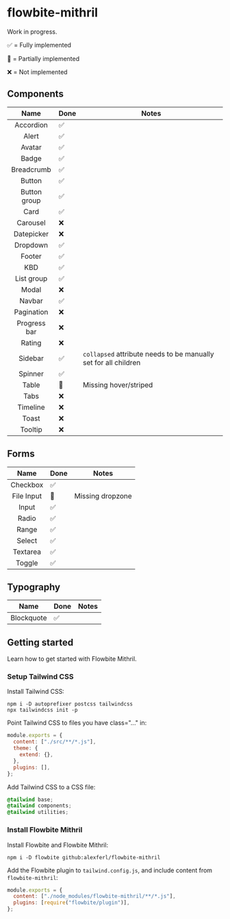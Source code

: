 # flowbite-mithril

Work in progress.

✅ = Fully implemented

🚧 = Partially implemented

❌ = Not implemented

## Components
|     Name     | Done | Notes                 |
|:------------:|------|-----------------------|
|  Accordion   | ✅    |
|    Alert     | ✅    |
|    Avatar    | ✅    |
|    Badge     | ✅    |
|  Breadcrumb  | ✅    |
|    Button    | ✅    |
| Button group | ✅    |
|     Card     | ✅    |
|   Carousel   | ❌    |
|  Datepicker  | ❌    |
|   Dropdown   | ✅    |
|    Footer    | ✅    |
|     KBD      | ✅    |
|  List group  | ✅    |
|    Modal     | ❌    |
|    Navbar    | ✅    |
|  Pagination  | ❌    |
| Progress bar | ❌    |
|    Rating    | ❌    |
|   Sidebar    | ✅    | `collapsed` attribute needs to be manually set for all children |
|   Spinner    | ✅    |
|    Table     | 🚧   | Missing hover/striped |
|     Tabs     | ❌    |
|   Timeline   | ❌    |
|    Toast     | ❌    |
|   Tooltip    | ❌    |

## Forms
|    Name    | Done | Notes            |
|:----------:|------|------------------|
|  Checkbox  | ✅    |
| File Input | 🚧   | Missing dropzone |
|   Input    | ✅    |
|   Radio    | ✅    |
|   Range    | ✅    |
|   Select   | ✅    |
|  Textarea  | ✅    |
|   Toggle   | ✅    |


## Typography
|    Name    | Done | Notes |
|:----------:|------|-------|
| Blockquote | ✅    |

## Getting started
Learn how to get started with Flowbite Mithril.

### Setup Tailwind CSS
Install Tailwind CSS:

```shell
npm i -D autoprefixer postcss tailwindcss
npx tailwindcss init -p
```

Point Tailwind CSS to files you have class="..." in:
```javascript
module.exports = {
  content: ["./src/**/*.js"],
  theme: {
    extend: {},
  },
  plugins: [],
};
```

Add Tailwind CSS to a CSS file:
```css
@tailwind base;
@tailwind components;
@tailwind utilities;
```

### Install Flowbite Mithril
Install Flowbite and Flowbite Mithril:
```shell
npm i -D flowbite github:alexferl/flowbite-mithril
```

Add the Flowbite plugin to `tailwind.config.js`, and include content from `flowbite-mithril`:
```javascript
module.exports = {
  content: ["./node_modules/flowbite-mithril/**/*.js"],
  plugins: [require("flowbite/plugin")],
};
```
